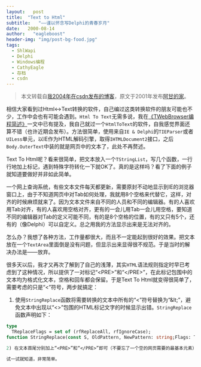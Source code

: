 ```yaml
---
layout:   post
title:  "Text to Html"
subtitle:   "——谨以怀念写Delphi的青春岁月"
date:   2000-08-14
author:   "eagleboost"
header-img: "img/post-bg-food.jpg"
tags:
  - ShlWapi
  - Delphi
  - Windows编程
  - CathyEagle
  - 存档
  - csdn
---
```


> 本文转载自[我2004年在csdn发布的博客](https://blog.csdn.net/CathyEagle/article/details/106253)，原文于2001年发布[阿甘的家](http://eagleboost.myrice.com/)。

相信大家看到过Html<->Text转换的软件，自己编过这类转换软件的朋友可能也不少，工作中会也有可能会遇到。`Html To Text`无需多说，我在[《TWebBrowser编程简述》](https://eagleboost.com/2001/02/07/TWebBrowser%E7%BC%96%E7%A8%8B%E7%AE%80%E8%BF%B0/)一文中已有提及，我自己就过一个`HtmlToText`的软件，自我感觉界面还算不错（也许近期会发布）。方法很简单，使用来自`IE & Delphi`的`TIEParser`或者`UILess`单元，以IE作为HTML解码引擎，取得`IHTMLDocument2`接口，之后`Body.OuterText`中装的就是网页中的文本了，此处不再赘述。

Text To Html呢？看来很简单，把文本放入一个`TStringList`，写几个函数，一行行地加上标记，遇到特殊字符转化一下就OK了。真的是这样吗？看了下面的例子就知道要做好并非如此简单。

一个网上查询系统，有些文本文件每天都更新，需要原封不动地显示到IE的浏览器窗口上，由于不知道网页中对Tab如何处理，我就用8个空格来代替它，这样，对齐的时候麻烦就来了。因为文本文件来自不同的人员和不同的编辑器。有的人喜欢用Tab对齐，有的人喜欢用空格对齐，更有的一会儿用Tab一会儿用空格，要知道不同的编辑器对Tab的定义可能不同，有的是8个空格的位置，有的又只有5个，还有的（像Delphi）可以自定义。总之用我的方法显示出来是无法对齐的。

怎么办？我想了各种方法，工作量都很大，而且不一定能起到很好的效果。把文本放在一个`TextArea`里面倒是没有问题，但显示出来显得很不规范。于是当时的解决办法是——放弃。

很多天以后，我才又再次了解到了自己的浅薄，其实`HTML`语法规则指定时早已考虑到了这种情况，所以提供了一对标记“\<PRE\>”和“\<\/PRE\>”，在此标记包围中的文本均为格式化文本，空格和回车都会保留。于是Text To Html就变得很简单了，需要考虑的只是“<”符号，两步就搞定：

1) 使用`StringReplace`函数将需要转换的文本中所有的“<”符号替换为“\&lt;”，避免文本中出现以“<>”包围的HTML标记文字的时候显示出错。`StringReplace`函数声明如下：

```pascal
type 
  TReplaceFlags = set of (rfReplaceAll, rfIgnoreCase);
function StringReplace(const S, OldPattern, NewPattern: string;Flags: TReplaceFlags): string;

2) 在文本首尾分别加上“<PRE>”和“</PRE>”即可（不要忘了一个空的网页需要的最基本元素）。 

试一试就知道，非常简单。